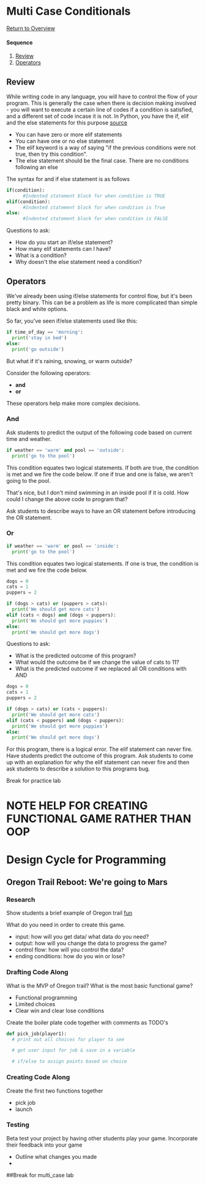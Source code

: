 # Multi Case Conditionals

[Return to Overview](https://github.com/kyle1james/teacher_docs_coding_bootcamp/blob/master/README.md)

#### Sequence

1. [Review](#Review)
2. [Operators](#operators)


## Review

While writing code in any language, you will have to control the flow of your program. This is generally the case when there is decision making involved - you will want to execute a certain line of codes if a condition is satisfied, and a different set of code incase it is not. In Python, you have the if, elif and the else statements for this purpose [source](https://www.datacamp.com/community/tutorials/python-if-elif-else)

- You can have zero or more elif statements
- You can have one or no else statement
- The elif keyword is a way of saying "if the previous conditions were not true, then try this condition".
- The else statement should be the final case. There are no conditions following an else

The syntax for and if else statement is as follows
```python
if(condition):
      #Indented statement block for when condition is TRUE
elif(condition):
      #Indented statement block for when condition is True
else:
      #Indented statement block for when condition is FALSE
```
Questions to ask:
  * How do you start an if/else statement?
  * How many elif statements can I have?
  * What is a condition?
  * Why doesn't the else statement need a condition?


## Operators

We've already been using if/else statements for control flow, but it's been pretty binary. This can be a problem as life is more complicated than simple black and white options.

So far, you've seen if/else statements used like this:

```python
if time_of_day == 'morning':
  print('stay in bed')
else:
  print('go outside')
```
But what if it's raining, snowing, or warm outside?

Consider the following operators:

- **and**
- **or**


These operators help make more complex decisions.

### And
Ask students to predict the output of the following code based on current time and weather.

```python
if weather == 'warm' and pool == 'outside':
  print('go to the pool')
```
This condition equates two logical statements. If both are true, the condition is met and we fire the code below. If one if true and one is false, we aren't going to the pool.

That's nice, but I don't mind swimming in an inside pool if it is cold. How could I change the above code to program that?

Ask students to describe ways to have an OR statement before introducing the OR statement.
### Or

```python
if weather == 'warm' or pool == 'inside':
  print('go to the pool')
```
This condition equates two logical statements. If one is true, the condition is met and we fire the code below.

```python
dogs = 0
cats = 1
puppers = 2

if (dogs > cats) or (puppers > cats):
  print('We should get more cats')
elif (cats < dogs) and (dogs < puppers):
  print('We should get more puppies')
else:
  print('We should get more dogs')

```


Questions to ask:
* What is the predicted outcome of this program?
* What would the outcome be if we change the value of cats to 11?
* What is the predicted outcome if we replaced all OR conditions with AND



```python
dogs = 0
cats = 1
puppers = 2

if (dogs > cats) or (cats < puppers):
  print('We should get more cats')
elif (cats < puppers) and (dogs < puppers):
  print('We should get more puppies')
else:
  print('We should get more dogs')

```

For this program, there is a logical error. The elif statement can never fire. Have students predict the outcome of this program. Ask students to come up with an explanation for why the elif statement can never fire and then ask students to describe a solution to this programs bug.

Break for practice lab
# NOTE HELP FOR CREATING FUNCTIONAL GAME RATHER THAN OOP

# Design Cycle for Programming

## Oregon Trail Reboot: We're going to Mars

### Research
Show students a brief example of Oregon trail
[fun](https://classicreload.com/oregon-trail.html)

What do you need in order to create this game.

- input: how will you get data/ what data do you need?
- output: how will you change the data to progress the game?
- control flow: how will you control the data?
- ending conditions: how do you win or lose?



### Drafting Code Along
What is the MVP of Oregon trail? What is the most basic functional game?

- Functional programming
- Limited choices
- Clear win and clear lose conditions

Create the boiler plate code together with comments as TODO's

```Python
def pick_job(player1):
  # print out all choices for player to see

  # get user input for job & save in a variable

  # if/else to assign points based on choice

```


### Creating Code Along
Create the first two functions together

- pick job
- launch


### Testing

Beta test your project by having other students play your game.
Incorporate their feedback into your game
- Outline what changes you made
-




##Break for multi_case lab
